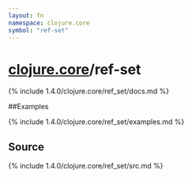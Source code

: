 ```yaml
---
layout: fn
namespace: clojure.core
symbol: "ref-set"
---
```


# [clojure.core](../)/ref-set

{% include 1.4.0/clojure.core/ref_set/docs.md %}

##Examples

{% include 1.4.0/clojure.core/ref_set/examples.md %}
## Source
{% include 1.4.0/clojure.core/ref_set/src.md %}

